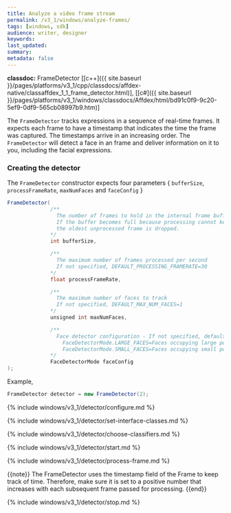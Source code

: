 ```yaml
---
title: Analyze a video frame stream
permalink: /v3_1/windows/analyze-frames/
tags: [windows, sdk]
audience: writer, designer
keywords:
last_updated:
summary:
metadata: false
---
```

**classdoc:** FrameDetector [[c++]({{ site.baseurl }}/pages/platforms/v3_1/cpp/classdocs/affdex-native/classaffdex_1_1_frame_detector.html)], [[c#]({{ site.baseurl }}/pages/platforms/v3_1/windows/classdocs/Affdex/html/bd91c0f9-9c20-5ef9-0df9-565cb08997b9.htm)]

The ```FrameDetector``` tracks expressions in a sequence of real-time frames. It expects each frame to have a timestamp that indicates the time the frame was captured. The timestamps arrive in an increasing order. The ```FrameDetector``` will detect a face in an frame and deliver information on it to you, including the facial expressions.

### Creating the detector
The ```FrameDetector``` constructor expects four parameters { `bufferSize`, `processFrameRate`, `maxNumFaces` and `faceConfig` }

```csharp
FrameDetector(
              /**
                The number of frames to hold in the internal frame buffer for processing
                If the buffer becomes full because processing cannot keep up with the supply of frames,
                the oldest unprocessed frame is dropped.
              */
              int bufferSize,

              /**
                The maximum number of frames processed per second
                If not specified, DEFAULT_PROCESSING_FRAMERATE=30
              */
              float processFrameRate,

              /**
                The maximum number of faces to track
                If not specified, DEFAULT_MAX_NUM_FACES=1
              */
              unsigned int maxNumFaces,

              /**
                Face detector configuration - If not specified, defaults to FaceDetectorMode.LARGE_FACES
                  FaceDetectorMode.LARGE_FACES=Faces occupying large portions of the frame
                  FaceDetectorMode.SMALL_FACES=Faces occupying small portions of the frame
              */
              FaceDetectorMode faceConfig
);
```

Example,

```csharp
FrameDetector detector = new FrameDetector(2);
```
{% include windows/v3_1/detector/configure.md %}

{% include windows/v3_1/detector/set-interface-classes.md %}

{% include windows/v3_1/detector/choose-classifiers.md %}

{% include windows/v3_1/detector/start.md %}

{% include windows/v3_1/detector/process-frame.md %}

{{note}} The FrameDetector uses the timestamp field of the Frame to keep track of time. Therefore, make sure it is set to a positive number that increases with each subsequent frame passed for processing. {{end}}

{% include windows/v3_1/detector/stop.md %}

